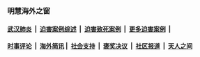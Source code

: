 
### 明慧海外之窗

####  [武汉肺炎](indexes/365.md?t=02171700) &nbsp;|&nbsp;  [迫害案例综述](indexes/328.md?t=02171700) &nbsp;|&nbsp; [迫害致死案例](indexes/277.md?t=02171700)  &nbsp;|&nbsp; [更多迫害案例](indexes/81.md?t=02171700)  &nbsp;|&nbsp; 
####  [时事评论](indexes/19.md?t=02171700) &nbsp;|&nbsp; [海外简讯](indexes/245.md?t=02171700)&nbsp;|&nbsp;  [社会支持](indexes/140.md?t=02171700) &nbsp;|&nbsp; [褒奖决议](indexes/282.md?t=02171700) &nbsp;|&nbsp; [社区报道](indexes/91.md?t=02171700)  &nbsp;|&nbsp; [天人之间](indexes/78.md?t=02171700) 

